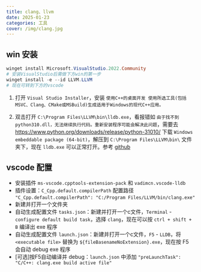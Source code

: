 ```yaml
---
title: clang、llvm
date: 2025-01-23
categories: 工具
cover: /img/clang.jpg
---
```


## win 安装

```powershell
winget install Microsoft.VisualStudio.2022.Community 
# 安装VisualStudio后需做下方win的第一步
winget install -e --id LLVM.LLVM
# 现在可转到下方的vscode
```

1. 打开 `Visual Studio Installer`，安装 `使用C++的桌面开发 使用所选工具(包括MSVC、Clang、CMake或MSBuild)生成适用于Windows的现代C++应用。`

2. 双击打开 `C:\Program Files\LLVM\bin\lldb.exe`，看报错如 `由于找不到 python310.dll，无法继续执行代码。重新安装程序可能会解决此问题`，需要去 https://www.python.org/downloads/release/python-31010/ 下载 `Windows embeddable package (64-bit)`，解压到 `C:\Program Files\LLVM\bin\` 文件夹下，现在 `lldb.exe` 可以正常打开。参考 [github](https://github.com/llvm/llvm-project/issues/61878#issuecomment-1492581261)

## vscode 配置

- 安装插件 `ms-vscode.cpptools-extension-pack` 和 `vadimcn.vscode-lldb`
- 插件设置：`C_Cpp.default.compilerPath` 配置路径 `"C_Cpp.default.compilerPath": "C:/Program Files/LLVM/bin/clang.exe"`
- 新建并打开一个文件夹
- 自动生成配置文件 `tasks.json`：新建并打开一个c文件，`Terminal` - `configure default build task`，选择 `clang`，现在可以按 `ctrl + shift + B` 编译出 exe 程序
- 自动生成配置文件 `launch.json`：新建并打开一个c文件，`F5` - `LLDB`，将`<executable file>` 替换为 `${fileBasenameNoExtension}.exe`，现在按 F5 会自动 debug exe 程序
- [可选]按F5自动编译并 debug：`launch.json` 中添加 `"preLaunchTask": "C/C++: clang.exe build active file"`